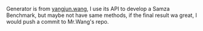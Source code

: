 Generator is from [yangjun.wang](https://github.com/wangyangjun), I use its API to develop a Samza Benchmark, but maybe not have same methods, if the final result wa great, I would push a commit to Mr.Wang's repo.
